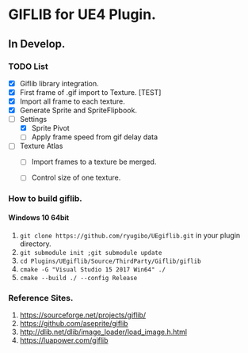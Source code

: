 # GIFLIB for UE4 Plugin.

## In Develop.

### TODO List

- [x] Giflib library integration.
- [x] First frame of .gif import to Texture. [TEST]
- [x] Import all frame to each texture.
- [x] Generate Sprite and SpriteFlipbook.
- [ ] Settings
  - [x] Sprite Pivot
  - [ ] Apply frame speed from gif delay data
- [ ] Texture Atlas
  - [ ] Import frames to a texture be merged.
  - [ ] Control size of one texture.



### How to build giflib.

#### Windows 10 64bit

1. `git clone https://github.com/ryugibo/UEgiflib.git` in your plugin directory.
2. `git submodule init ;git submodule update`
3. `cd Plugins/UEgiflib/Source/ThirdParty/Giflib/giflib`
4. `cmake -G "Visual Studio 15 2017 Win64" ./`
5. `cmake --build ./ --config Release`


### Reference Sites.

1. https://sourceforge.net/projects/giflib/
1. https://github.com/aseprite/giflib
1. http://dlib.net/dlib/image_loader/load_image.h.html
1. https://luapower.com/giflib
